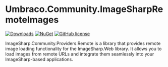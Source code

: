 # Umbraco.Community.ImageSharpRemoteImages

[![Downloads](https://img.shields.io/nuget/dt/Umbraco.Community.Umbraco.Community.ImageSharpRemoteImages?color=cc9900)](https://www.nuget.org/packages/Umbraco.Community.Umbraco.Community.ImageSharpRemoteImages/)
[![NuGet](https://img.shields.io/nuget/vpre/Umbraco.Community.Umbraco.Community.ImageSharpRemoteImages?color=0273B3)](https://www.nuget.org/packages/Umbraco.Community.Umbraco.Community.ImageSharpRemoteImages)
[![GitHub license](https://img.shields.io/github/license/skttl/ImageSharp.Community.Providers.Remote?color=8AB803)](https://github.com/skttl/ImageSharp.Community.Providers.Remote/blob/main/LICENSE)

ImageSharp.Community.Providers.Remote is a library that provides remote image loading functionality for the ImageSharp.Web library. It allows you to load images from remote URLs and integrate them seamlessly into your ImageSharp-based applications.